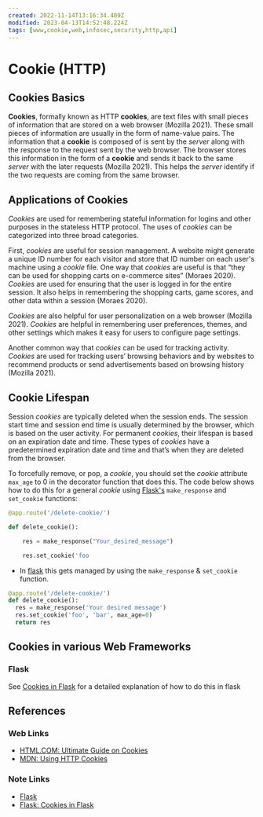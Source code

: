 ```yaml
---
created: 2022-11-14T13:16:34.409Z
modified: 2023-04-13T14:52:48.224Z
tags: [www,cookie,web,infosec,security,http,api]
---
```

# Cookie (HTTP)

## Cookies Basics

**Cookies**, formally known as HTTP **cookies**,
are text files with small pieces of
information that are stored on a web browser (Mozilla 2021).
These small pieces of information are usually in the form of name-value pairs.
The information that a **cookie** is composed of is sent by the *server* along with
the response to the request sent by the web browser.
The browser stores this information in the form of a **cookie** and sends it back to
the same *server* with the later requests (Mozilla 2021).
This helps the *server* identify if the two requests are coming from the same browser.

## Applications of Cookies

*Cookies* are used for remembering stateful information for logins and
other purposes in the stateless HTTP protocol.
The uses of *cookies* can be categorized into three broad categories.

First, *cookies* are useful for session management.
A website might generate a unique ID number for each visitor and
store that ID number on each user's machine using a *cookie* file.
One way that *cookies* are useful is that “they can be used for shopping carts on
e-commerce sites” (Moraes 2020).
*Cookies* are used for ensuring that the user is logged in for the entire session.
It also helps in remembering the shopping carts, game scores,
and other data within a session (Moraes 2020).

*Cookies* are also helpful for user personalization on a web browser (Mozilla 2021).
*Cookies* are helpful in remembering user preferences, themes,
and other settings which makes it easy for users to configure page settings.

Another common way that *cookies* can be used for tracking activity.
*Cookies* are used for tracking users’ browsing behaviors and
by websites to recommend products or
send advertisements based on browsing history (Mozilla 2021).

## Cookie Lifespan

Session *cookies* are typically deleted when the session ends.
The session start time and session end time is usually determined by the browser,
which is based on the user activity.
For permanent *cookies*, their lifespan is based on an expiration date and time.
These types of *cookies* have a predetermined expiration date and
time and that’s when they are deleted from the browser.

To forcefully remove, or pop, a *cookie*,
you should set the *cookie* attribute `max_age` to
0 in the decorator function that does this.
The code below shows how to do this for
a general *cookie* using [Flask's][flask-zk]
`make_response` and `set_cookie` functions:

```py
@app.route('/delete-cookie/')

def delete_cookie():

    res = make_response("Your_desired_message")

    res.set_cookie('foo
```

* In [flask](flask.md) this gets managed by
using the `make_response` & `set_cookie` function.

```python
@app.route('/delete-cookie/')
def delete_cookie():
  res = make_response('Your desired message')
  res.set_cookie('foo', 'bar', max_age=0)
  return res
```

## Cookies in various Web Frameworks

### Flask

See [Cookies in Flask](flask.md#cookies-in-flask) for
a detailed explanation of how to do this in flask

## References

### Web Links

* [HTML.COM: Ultimate Guide on Cookies][cookies-guide]
* [MDN: Using HTTP Cookies][mdn-cookies]

<!-- hidden references -->
[cookies-guide]: https://html.com/resources/cookies-ultimate-guide/ "HTML.COM: Ultimate Guide on Cookies"
[mdn-cookies]: https://developer.mozilla.org/en-US/docs/Web/HTTP/Cookies "MDN: Using HTTP Cookies"

### Note Links

* [Flask][flask-zk]
* [Flask: Cookies in Flask][flask-cookies-zk]

<!-- Hidden Reference Links Below Here -->
[flask-zk]: ./flask.md "Flask"
[flask-cookies-zk]: ./flask.md#cookies-in-flask "Flask: Cookies in Flask"
